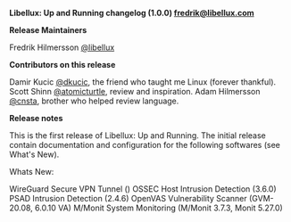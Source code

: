 **Libellux: Up and Running changelog (1.0.0) <fredrik@libellux.com>**

**Release Maintainers**

Fredrik Hilmersson [@libellux](https://github.com/libellux)

**Contributors on this release**

Damir Kucic [@dkucic](), the friend who taught me Linux (forever thankful).
Scott Shinn [@atomicturtle](https://github.com/atomicturtle), review and inspiration.
Adam Hilmersson [@cnsta](https://github.com/cnsta), brother who helped review language.

**Release notes**

This is the first release of Libellux: Up and Running. The initial release contain documentation and configuration for the following softwares (see What's New).

Whats New:

WireGuard Secure VPN Tunnel ()
OSSEC Host Intrusion Detection (3.6.0)
PSAD Intrusion Detection (2.4.6)
OpenVAS Vulnerability Scanner (GVM-20.08, 6.0.10 VA)
M/Monit System Monitoring (M/Monit 3.7.3, Monit 5.27.0)
